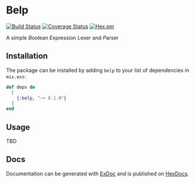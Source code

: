 # Belp

[![Build Status](https://travis-ci.org/tlux/belp.svg?branch=master)](https://travis-ci.org/tlux/belp)
[![Coverage Status](https://coveralls.io/repos/github/tlux/belp/badge.svg?branch=master)](https://coveralls.io/github/tlux/belp?branch=master)
[![Hex.pm](https://img.shields.io/hexpm/v/belp.svg)](https://hex.pm/packages/belp)

A simple *B*oolean *E*xpression *L*exer and *P*arser

## Installation

The package can be installed by adding `belp` to your list of dependencies in
`mix.exs`:

```elixir
def deps do
  [
    {:belp, "~> 0.1.0"}
  ]
end
```

## Usage

TBD

## Docs

Documentation can be generated with
[ExDoc](https://github.com/elixir-lang/ex_doc) and is published on
[HexDocs](https://hexdocs.pm/belp).
